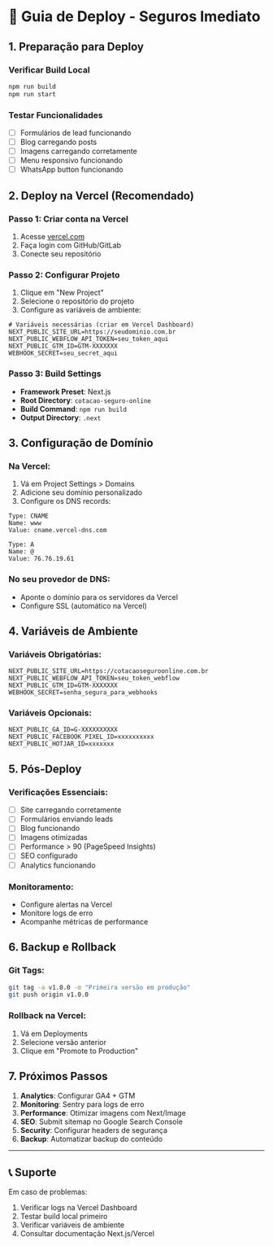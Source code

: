 # 🚀 Guia de Deploy - Seguros Imediato

## 1. Preparação para Deploy

### Verificar Build Local
```bash
npm run build
npm run start
```

### Testar Funcionalidades
- [ ] Formulários de lead funcionando
- [ ] Blog carregando posts
- [ ] Imagens carregando corretamente
- [ ] Menu responsivo funcionando
- [ ] WhatsApp button funcionando

## 2. Deploy na Vercel (Recomendado)

### Passo 1: Criar conta na Vercel
1. Acesse [vercel.com](https://vercel.com)
2. Faça login com GitHub/GitLab
3. Conecte seu repositório

### Passo 2: Configurar Projeto
1. Clique em "New Project"
2. Selecione o repositório do projeto
3. Configure as variáveis de ambiente:

```env
# Variáveis necessárias (criar em Vercel Dashboard)
NEXT_PUBLIC_SITE_URL=https://seudominio.com.br
NEXT_PUBLIC_WEBFLOW_API_TOKEN=seu_token_aqui
NEXT_PUBLIC_GTM_ID=GTM-XXXXXXX
WEBHOOK_SECRET=seu_secret_aqui
```

### Passo 3: Build Settings
- **Framework Preset**: Next.js
- **Root Directory**: `cotacao-seguro-online`
- **Build Command**: `npm run build`
- **Output Directory**: `.next`

## 3. Configuração de Domínio

### Na Vercel:
1. Vá em Project Settings > Domains
2. Adicione seu domínio personalizado
3. Configure os DNS records:

```
Type: CNAME
Name: www
Value: cname.vercel-dns.com

Type: A
Name: @
Value: 76.76.19.61
```

### No seu provedor de DNS:
- Aponte o domínio para os servidores da Vercel
- Configure SSL (automático na Vercel)

## 4. Variáveis de Ambiente

### Variáveis Obrigatórias:
```env
NEXT_PUBLIC_SITE_URL=https://cotacaoseguroonline.com.br
NEXT_PUBLIC_WEBFLOW_API_TOKEN=seu_token_webflow
NEXT_PUBLIC_GTM_ID=GTM-XXXXXXX
WEBHOOK_SECRET=senha_segura_para_webhooks
```

### Variáveis Opcionais:
```env
NEXT_PUBLIC_GA_ID=G-XXXXXXXXXX
NEXT_PUBLIC_FACEBOOK_PIXEL_ID=xxxxxxxxxx
NEXT_PUBLIC_HOTJAR_ID=xxxxxxx
```

## 5. Pós-Deploy

### Verificações Essenciais:
- [ ] Site carregando corretamente
- [ ] Formulários enviando leads
- [ ] Blog funcionando
- [ ] Imagens otimizadas
- [ ] Performance > 90 (PageSpeed Insights)
- [ ] SEO configurado
- [ ] Analytics funcionando

### Monitoramento:
- Configure alertas na Vercel
- Monitore logs de erro
- Acompanhe métricas de performance

## 6. Backup e Rollback

### Git Tags:
```bash
git tag -a v1.0.0 -m "Primeira versão em produção"
git push origin v1.0.0
```

### Rollback na Vercel:
1. Vá em Deployments
2. Selecione versão anterior
3. Clique em "Promote to Production"

## 7. Próximos Passos

1. **Analytics**: Configurar GA4 + GTM
2. **Monitoring**: Sentry para logs de erro
3. **Performance**: Otimizar imagens com Next/Image
4. **SEO**: Submit sitemap no Google Search Console
5. **Security**: Configurar headers de segurança
6. **Backup**: Automatizar backup do conteúdo

---

## 📞 Suporte

Em caso de problemas:
1. Verificar logs na Vercel Dashboard
2. Testar build local primeiro
3. Verificar variáveis de ambiente
4. Consultar documentação Next.js/Vercel
